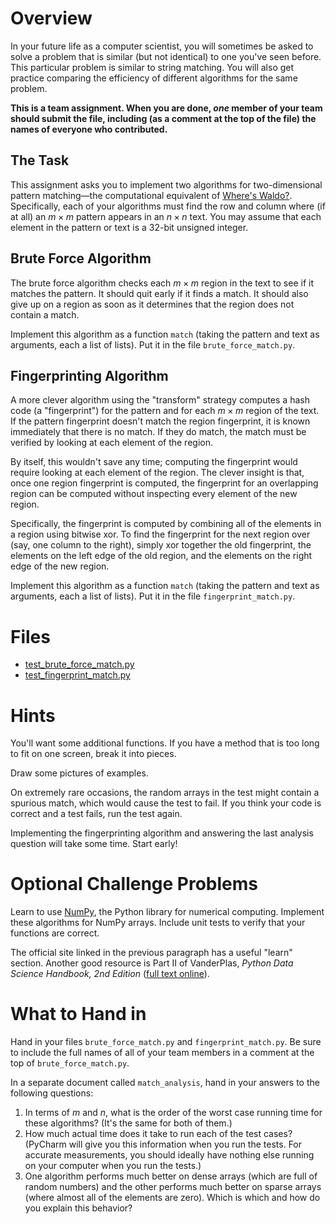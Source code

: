 # Overview
In your future life as a computer scientist, you will sometimes be asked to solve a problem that is similar (but not identical) to one you've seen before. This particular problem is similar to string matching. You will also get practice comparing the efficiency of different algorithms for the same problem.

**This is a team assignment. When you are done, *one* member of your team should submit the file, including (as a comment at the top of the file) the names of everyone who contributed.**

## The Task
This assignment asks you to implement two algorithms for two-dimensional pattern matching&mdash;the computational equivalent of [Where's Waldo?](https://en.wikipedia.org/wiki/Where%27s_Wally%3F). Specifically, each of your algorithms must find the row and column where (if at all) an $m \times m$ pattern appears in an $n \times n$ text. You may assume that each element in the pattern or text is a 32-bit unsigned integer.

## Brute Force Algorithm
The brute force algorithm checks each $m \times m$ region in the text to see if it matches the pattern. It should quit early if it finds a match. It should also give up on a region as soon as it determines that the region does not contain a match.

Implement this algorithm as a function `match` (taking the pattern and text as arguments, each a list of lists). Put it in the file `brute_force_match.py`.

## Fingerprinting Algorithm

A more clever algorithm using the "transform" strategy computes a hash code (a "fingerprint") for the pattern and for each $m \times m$ region of the text. If the pattern fingerprint doesn't match the region fingerprint, it is known immediately that there is no match. If they do match, the match must be verified by looking at each element of the region.

By itself, this wouldn't save any time; computing the fingerprint would require looking at each element of the region. The clever insight is that, once one region fingerprint is computed, the fingerprint for an overlapping region can be computed without inspecting every element of the new region.

Specifically, the fingerprint is computed by combining all of the elements in a region using bitwise xor. To find the fingerprint for the next region over (say, one column to the right), simply xor together the old fingerprint, the elements on the left edge of the old region, and the elements on the right edge of the new region.

Implement this algorithm as a function `match` (taking the pattern and text as arguments, each a list of lists). Put it in the file `fingerprint_match.py`.

# Files
* [test_brute_force_match.py](../test/test_brute_force_match.py)
* [test_fingerprint_match.py](../test/test_fingerprint_match.py)
# Hints
You'll want some additional functions. If you have a method that is too long to fit on one screen, break it into pieces.

Draw some pictures of examples.

On extremely rare occasions, the random arrays in the test might contain a spurious match, which would cause the test to fail. If you think your code is correct and a test fails, run the test again.

Implementing the fingerprinting algorithm and answering the last analysis question will take some time. Start early!

# Optional Challenge Problems
Learn to use [NumPy](https://numpy.org/), the Python library for numerical computing. Implement these algorithms for NumPy arrays. Include unit tests to verify that your functions are correct.

The official site linked in the previous paragraph has a useful "learn" section. Another good resource is Part II of VanderPlas, *Python Data Science Handbook, 2nd Edition* ([full text online](https://ebookcentral.proquest.com/lib/lewisclark/detail.action?pq-origsite=primo&docID=30285041)).

# What to Hand in
Hand in your files `brute_force_match.py` and `fingerprint_match.py`. Be sure to include the full names of all of your team members in a comment at the top of `brute_force_match.py`.

In a separate document called `match_analysis`, hand in your answers to the following questions:

1. In terms of $m$ and $n$, what is the order of the worst case running time for these algorithms? (It's the same for both of them.)
1. How much actual time does it take to run each of the test cases? (PyCharm will give you this information when you run the tests. For accurate measurements, you should ideally have nothing else running on your computer when you run the tests.)
1. One algorithm performs much better on dense arrays (which are full of random numbers) and the other performs much better on sparse arrays (where almost all of the elements are zero). Which is which and how do you explain this behavior?
